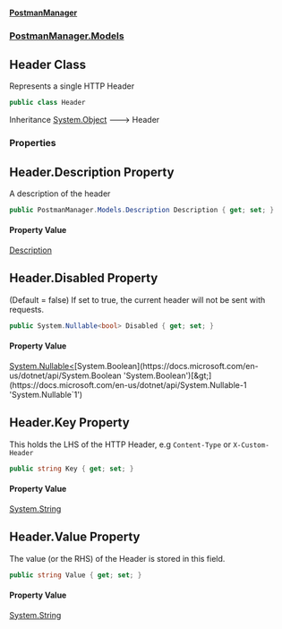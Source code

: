 #### [PostmanManager](PostmanManager.md 'PostmanManager')
### [PostmanManager.Models](PostmanManager.md#PostmanManager.Models 'PostmanManager.Models')

## Header Class

Represents a single HTTP Header

```csharp
public class Header
```

Inheritance [System.Object](https://docs.microsoft.com/en-us/dotnet/api/System.Object 'System.Object') &#129106; Header
### Properties

<a name='PostmanManager.Models.Header.Description'></a>

## Header.Description Property

A description of the header

```csharp
public PostmanManager.Models.Description Description { get; set; }
```

#### Property Value
[Description](Description.md 'PostmanManager.Models.Description')

<a name='PostmanManager.Models.Header.Disabled'></a>

## Header.Disabled Property

(Default = false) If set to true, the current header will not be sent with requests.

```csharp
public System.Nullable<bool> Disabled { get; set; }
```

#### Property Value
[System.Nullable&lt;](https://docs.microsoft.com/en-us/dotnet/api/System.Nullable-1 'System.Nullable`1')[System.Boolean](https://docs.microsoft.com/en-us/dotnet/api/System.Boolean 'System.Boolean')[&gt;](https://docs.microsoft.com/en-us/dotnet/api/System.Nullable-1 'System.Nullable`1')

<a name='PostmanManager.Models.Header.Key'></a>

## Header.Key Property

This holds the LHS of the HTTP Header, e.g ``Content-Type`` or ``X-Custom-Header``

```csharp
public string Key { get; set; }
```

#### Property Value
[System.String](https://docs.microsoft.com/en-us/dotnet/api/System.String 'System.String')

<a name='PostmanManager.Models.Header.Value'></a>

## Header.Value Property

The value (or the RHS) of the Header is stored in this field.

```csharp
public string Value { get; set; }
```

#### Property Value
[System.String](https://docs.microsoft.com/en-us/dotnet/api/System.String 'System.String')